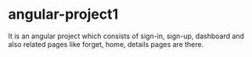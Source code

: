 # angular-project1
It is an angular project which  consists of sign-in, sign-up,  dashboard  and also related pages like forget, home, details pages are there.

